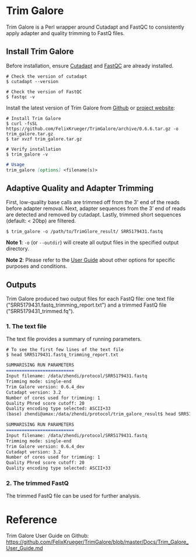 # Trim Galore

Trim Galore is a Perl wrapper around Cutadapt and FastQC to consistently apply adapter and quality trimming to FastQ files.



## Install Trim Galore

Before installation, ensure [Cutadapt](https://github.com/marcelm/cutadapt) and [FastQC](http://www.bioinformatics.babraham.ac.uk/projects/fastqc/) are already installed.

```shell
# Check the version of cutadapt
$ cutadapt --version

# Check the version of FastQC
$ fastqc -v
```

Install the latest version of Trim Galore from [Github](https://github.com/FelixKrueger/TrimGalore) or [project website](https://www.bioinformatics.babraham.ac.uk/projects/trim_galore/):

```shell
# Install Trim Galore
$ curl -fsSL https://github.com/FelixKrueger/TrimGalore/archive/0.6.6.tar.gz -o trim_galore.tar.gz
$ tar xvzf trim_galore.tar.gz

# Verify installation
$ trim_galore -v
```

```markdown
# Usage
trim_galore [options] <filename(s)>
```



## Adaptive Quality and Adapter Trimming

First, low-quality base calls are trimmed off from the 3' end of the reads before adapter removal. Next, adapter sequences from the 3’ end of reads are detected and removed by cutadapt. Lastly, trimmed short sequences (default: < 20bp) are filtered.

```shell
$ trim_galore -o /path/to/TrimGlore_result/ SRR5179431.fastq
```

**Note 1**: `-o` (or `--outdir`) will create all output files in the specified output directory. 

**Note 2**: Please refer to the [User Guide](https://github.com/FelixKrueger/TrimGalore/blob/master/Docs/Trim_Galore_User_Guide.md) about other options for specific purposes and conditions. 



## Outputs

Trim Galore produced two output files for each FastQ file: one text file ("SRR5179431.fastq_trimming_report.txt") and a trimmed FastQ file ("SRR5179431_trimmed.fq"). 

### 1. The text file

The text file provides a summary of running parameters.

```shell
# To see the first few lines of the text file
$ head SRR5179431.fastq_trimming_report.txt
```

```markdown
SUMMARISING RUN PARAMETERS
==========================
Input filename: /data/zhendi/protocol/SRR5179431.fastq
Trimming mode: single-end
Trim Galore version: 0.6.4_dev
Cutadapt version: 3.2
Number of cores used for trimming: 1
Quality Phred score cutoff: 20
Quality encoding type selected: ASCII+33
(base) zhendi@amax:/data/zhendi/protocol/trim_galore_result$ head SRR5179431.fastq_trimming_report.txt

SUMMARISING RUN PARAMETERS
==========================
Input filename: /data/zhendi/protocol/SRR5179431.fastq
Trimming mode: single-end
Trim Galore version: 0.6.4_dev
Cutadapt version: 3.2
Number of cores used for trimming: 1
Quality Phred score cutoff: 20
Quality encoding type selected: ASCII+33

```

### 2. The trimmed FastQ

The trimmed FastQ file can be used for further analysis.

# Reference

Trim Galore User Guide on Github: https://github.com/FelixKrueger/TrimGalore/blob/master/Docs/Trim_Galore_User_Guide.md


